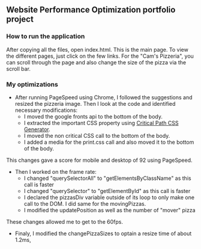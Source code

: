 ## Website Performance Optimization portfolio project

### How to run the application

After copying all the files, open index.html. This is the main page.
To view the different pages, just click on the few links.
For the "Cam's Pizzeria", you can scroll through the page and also change the size of the pizza via the scroll bar.

### My optimizations

* After running PageSpeed using Chrome, I followed the suggestions and resized the pizzeria image. Then I look at the code and identified necessary modifications: 
	* I moved the google fronts api to the bottom of the body.
	* I extracted the important CSS property using [Critical Path CSS Generator](https://jonassebastianohlsson.com/criticalpathcssgenerator/).
	* I moved the non critical CSS call to the bottom of the body. 
	* I added a media for the print.css call and also moved it to the bottom of the body.

This changes gave a score for mobile and desktop of 92 using PageSpeed.

* Then I worked on the frame rate:
	* I changed "querySelectorAll" to "getElementsByClassName" as this call is faster
	* I changed "querySelector" to "getElementById" as this call is faster
	* I declared the pizzasDiv variable outside of its loop to only make one call to the DOM. I did same for the movingPizzas.
	* I modified the updatePosition as well as the number of "mover" pizza

These changes allowed me to get to the 60fps.
* Finaly, I modified the changePizzaSizes to optain a resize time of about 1.2ms,
